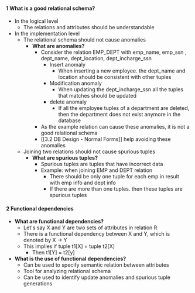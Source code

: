 
#### 1 What is a good relational schema?
- In the logical level
	- The relations and attributes should be understandable
- In the implementation level
	- The relational schema should not cause anomalies
		- **What are anomalies?**
			- Consider the relation EMP_DEPT with emp_name, emp_ssn , dept_name, dept_location, dept_incharge_ssn
				- Insert anomaly
					- When inserting a new employee. the dept_name and location should be consistent with other tuples
				- Modification anomaly
					- When updating the dept_incharge_ssn all the tuples that matches should be updated
				- delete anomaly
					- If all the employee tuples of a department are deleted, then the department does not exist anymore in the database
			- As the example relation can cause these anomalies, it is not a good relational schema
			- [[3.2 DB Design - Normal Forms]] help avoiding these anomalies
	- Joining two relations should not cause spurious tuples
		- **What are spurious tuples?**
			- Spurious tuples are tuples that have incorrect data
			- Example: when joining EMP and DEPT relation 
				- There should be only one tuple for each emp in result with emp info and dept info
				- If there are more than one tuples. then these tuples are spurious tuples


#### 2 Functional dependencies
- **What are functional dependencies?**
	- Let's say X and Y are two sets of attributes in relation R 
	- There is a functional dependency between X and Y, which is denoted by X -> Y
	- This implies if tuple t1\[X] = tuple t2\[X]
		- Then t1\[Y] = t2\[y]
- **What is the use of functional dependencies?**
	- Can be used to specify semantic relation between attributes
	- Tool for analyzing relational schema
	- Can be used to identify update anomalies and spurious tuple generations